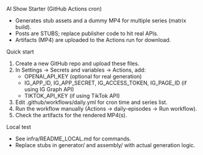 AI Show Starter (GitHub Actions cron)
- Generates stub assets and a dummy MP4 for multiple series (matrix build).
- Posts are STUBS; replace publisher code to hit real APIs.
- Artifacts (MP4) are uploaded to the Actions run for download.

Quick start
1) Create a new GitHub repo and upload these files.
2) In Settings → Secrets and variables → Actions, add:
   - OPENAI_API_KEY (optional for real generation)
   - IG_APP_ID, IG_APP_SECRET, IG_ACCESS_TOKEN, IG_PAGE_ID (if using IG Graph API)
   - TIKTOK_API_KEY (if using TikTok API)
3) Edit .github/workflows/daily.yml for cron time and series list.
4) Run the workflow manually (Actions → daily-episodes → Run workflow).
5) Check the artifacts for the rendered MP4(s).

Local test
- See infra/README_LOCAL.md for commands.
- Replace stubs in generator/ and assembly/ with actual generation logic.

